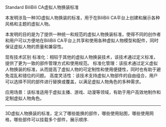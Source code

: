 Standard BiliBili CA虚拟人物换装标准

本发明涉及一种3D虚拟人物换装的标准，用于在BiliBili CA平台上创建和展示各种风格和主题的虚拟人物。

本发明的目的是为了提供一种统一和规范的虚拟人物换装标准，使得不同的创作者和用户可以方便地在BiliBili CA平台上共享和使用各种虚拟人物模型和配件，同时保证虚拟人物的质量和兼容性。


现有技术区别
标准化：相较于其他的虚拟人物换装技术，该技术通过定义标准，提供了更为一致的部件管理方式和使用规范。
标准化管理：该技术通过定义虚拟人物换装的标准，从而提高了虚拟人物的可定制性和使用便捷性，同时也有助于避免混乱和错位的问题。
高度灵活性：该技术支持虚拟人物部件的自由组合，用户可以选择不同的部件进行替换或覆盖，以满足虚拟人物角色的多种需求。


应用场景：该标准适用于虚拟主播、游戏、动漫等领域，有助于用户高效地制作和定制虚拟人物角色。

-----
3D虚拟人物换装的标准，定义了哪些能换的部件，哪些使用贴图，哪些使用网格，哪些部件可以挂载多个部件，展示顺序.
